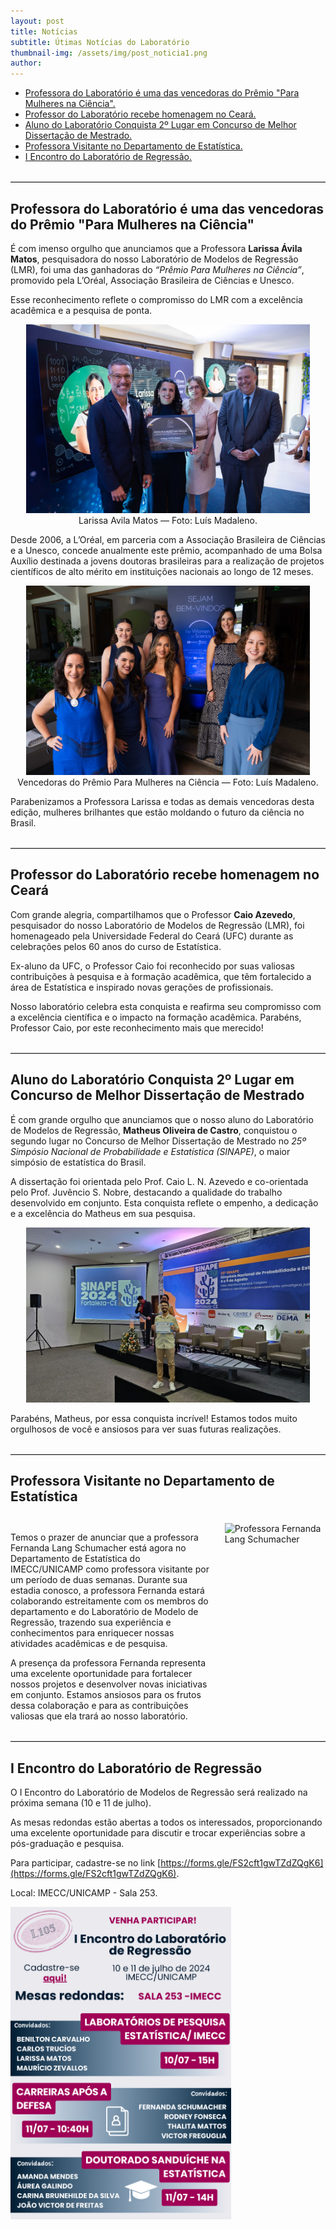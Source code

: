 ```yaml
---
layout: post
title: Notícias
subtitle: Útimas Notícias do Laboratório
thumbnail-img: /assets/img/post_noticia1.png
author:
---
```


<ul>
  <li><a href="#premioLarissa"> Professora do Laboratório é uma das vencedoras do Prêmio "Para Mulheres na Ciência".</a></li>
  
  <li><a href="#homCaio">Professor do Laboratório recebe homenagem no Ceará.</a></li>
  
  <li><a href="#premioSinape">Aluno do Laboratório Conquista 2º Lugar em Concurso de Melhor Dissertação de Mestrado.</a></li>

  <li><a href="#visita">Professora Visitante no Departamento de Estatística.</a></li>

  <li><a href="#enc">I Encontro do Laboratório de Regressão.</a></li>
</ul>

<br>
<hr style="border: none; border-top: 1px solid lightgray; margin: 0;">

## <a id="premioLarissa"></a> Professora do Laboratório é uma das vencedoras do Prêmio "Para Mulheres na Ciência"

É com imenso orgulho que anunciamos que a Professora **Larissa Ávila Matos**, pesquisadora do nosso Laboratório de Modelos de Regressão (LMR), foi uma das ganhadoras do *“Prêmio Para Mulheres na Ciência”*, promovido pela L’Oréal, Associação Brasileira de Ciências e Unesco.

Esse reconhecimento reflete o compromisso do LMR com a excelência acadêmica e a pesquisa de ponta. 

<center>
<img src="/assets/img/post_LarissaPremio1.jpg" alt="Larissa Avila Matos" style="max-width: 90%; height: auto;">
<figcaption> Larissa Avila Matos — Foto: Luís Madaleno.</figcaption>
</center>

Desde 2006, a L’Oréal, em parceria com a Associação Brasileira de Ciências e a Unesco, concede anualmente este prêmio, acompanhado de uma Bolsa Auxílio destinada a jovens doutoras brasileiras para a realização de projetos científicos de alto mérito em instituições nacionais ao longo de 12 meses.

<center>
<img src="/assets/img/post_LarissaPremio.jpg" alt="Vencedoras do Prêmio Para Mulheres na Ciência" style="max-width: 90%; height: auto;">
<figcaption> Vencedoras do Prêmio Para Mulheres na Ciência — Foto: Luís Madaleno.</figcaption>
</center>

Parabenizamos a Professora Larissa e todas as demais vencedoras desta edição, mulheres brilhantes que estão moldando o futuro da ciência no Brasil. 

<br>
<hr style="border: none; border-top: 1px solid lightgray; margin: 0;">

## <a id="homCaio"></a>Professor do Laboratório recebe homenagem no Ceará

Com grande alegria, compartilhamos que o Professor **Caio Azevedo**, pesquisador do nosso Laboratório de Modelos de Regressão (LMR), foi homenageado pela Universidade Federal do Ceará (UFC) durante as celebrações pelos 60 anos do curso de Estatística.

Ex-aluno da UFC, o Professor Caio foi reconhecido por suas valiosas contribuições à pesquisa e à formação acadêmica, que têm fortalecido a área de Estatística e inspirado novas gerações de profissionais.

Nosso laboratório celebra esta conquista e reafirma seu compromisso com a excelência científica e o impacto na formação acadêmica. Parabéns, Professor Caio, por este reconhecimento mais que merecido! 

<br>
<hr style="border: none; border-top: 1px solid lightgray; margin: 0;">

## <a id="premioSinape"></a>Aluno do Laboratório Conquista 2º Lugar em Concurso de Melhor Dissertação de Mestrado

É com grande orgulho que anunciamos que o nosso aluno do Laboratório de Modelos de Regressão, **Matheus Oliveira de Castro**, conquistou o segundo lugar no Concurso de Melhor Dissertação de Mestrado no *25º Simpósio Nacional de Probabilidade e Estatística (SINAPE)*, o maior simpósio de estatística do Brasil.

A dissertação foi orientada pelo Prof. Caio L. N. Azevedo e co-orientada pelo Prof. Juvêncio S. Nobre, destacando a qualidade do trabalho desenvolvido em conjunto. Esta conquista reflete o empenho, a dedicação e a excelência do Matheus em sua pesquisa.

<center>
<img src="/assets/img/post_MatheusPremio.jpeg" alt="Matheus Oliveira de Castro" style="max-width: 90%; height: auto;">
</center>

Parabéns, Matheus, por essa conquista incrível! Estamos todos muito orgulhosos de você e ansiosos para ver suas futuras realizações.

<br>
<hr style="border: none; border-top: 1px solid lightgray; margin: 0;">

## <a id="visita"></a>Professora Visitante no Departamento de Estatística

<div style="margin-top: 30px;"></div>

<div style="display: flex; align-items: flex-start;">
  <div style="flex: 2; padding-right: 20px;">
    <p>
    Temos o prazer de anunciar que a professora Fernanda Lang Schumacher está agora no Departamento de Estatística do IMECC/UNICAMP como professora visitante por um período de duas semanas. Durante sua estadia conosco, a professora Fernanda estará colaborando estreitamente com os membros do departamento e do Laboratório de Modelo de Regressão, trazendo sua experiência e conhecimentos para enriquecer nossas atividades acadêmicas e de pesquisa.</p>
    <p>
    A presença da professora Fernanda representa uma excelente oportunidade para fortalecer nossos projetos e desenvolver novas iniciativas em conjunto. Estamos ansiosos para os frutos dessa colaboração e para as contribuições valiosas que ela trará ao nosso laboratório.
    </p>
  </div>
  <div style="flex: 1;">
    <img src="/assets/img/post_FernandaLang.jpeg" alt="Professora Fernanda Lang Schumacher" style="max-width: 125%; height: auto;">
  </div>
</div>

<br>
<hr style="border: none; border-top: 1px solid lightgray; margin: 0;">

## <a id="enc"></a>I Encontro do Laboratório de Regressão

O I Encontro do Laboratório de Modelos de Regressão será realizado na próxima semana (10 e 11 de julho).

As mesas redondas estão abertas a todos os interessados, proporcionando uma excelente oportunidade para discutir e trocar experiências sobre a pós-graduação e pesquisa.

Para participar, cadastre-se no link [https://forms.gle/FS2cft1gwTZdZQgK6](https://forms.gle/FS2cft1gwTZdZQgK6).

Local: IMECC/UNICAMP - Sala 253.


<img src="/assets/img/post_EncLab.png" alt="IEncReg" style="max-width: 70%; height: auto;">
